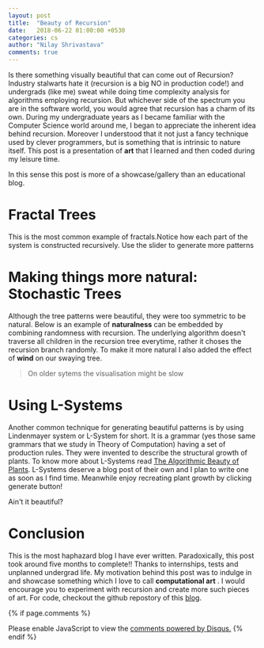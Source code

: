 ```yaml
---
layout: post
title:  "Beauty of Recursion"
date:   2018-06-22 01:00:00 +0530
categories: cs
author: "Nilay Shrivastava"
comments: true
---
```

Is there something visually beautiful that can come out of Recursion? Industry stalwarts hate it (recursion is a big NO in production code!) and undergrads (like me) sweat while doing time complexity analysis for algorithms employing recursion. But whichever side of the spectrum you are in the software world, you would agree that recursion has a charm of its own. During my undergraduate years as I became familiar with the Computer Science world around me, I began to appreciate the inherent idea behind recursion. Moreover I understood that it not just a fancy technique used by clever programmers, but is something that is intrinsic to nature itself. This post is a presentation of __art__ that I learned and then coded during my leisure time. 

In this sense this post is more of a showcase/gallery than an educational blog.


<script src="../../../../js/p5.min.js"></script>
<script src="../../../../js/p5.dom.min.js"></script>
# Fractal Trees
This is the most common example of fractals.Notice how each part of the system is constructed recursively. Use the slider to generate more patterns

<center><div id="tree" style="position: relative;"></div></center>

# Making things more natural: Stochastic Trees
Although the tree patterns were beautiful, they were too symmetric to be natural. Below is an example of __naturalness__ can be embedded by combining randomness with recursion. The underlying algorithm doesn't traverse all children in the recursion tree everytime, rather it choses the recursion branch randomly.
To make it more natural I also added the effect of __wind__ on our swaying tree.
<center><div id="swayingtree" style="position: relative;"></div></center>

> On older sytems the visualisation might be slow

# Using L-Systems

Another common technique for generating beautiful patterns is by using Lindenmayer system or L-System for short. It is a grammar (yes those same grammars that we study in Theory of Computation) having a set of production rules. They were invented to describe the structural growth of plants. To know more about L-Systems read [The Algorithmic Beauty of Plants](http://algorithmicbotany.org/papers/abop/abop.pdf). L-Systems deserve a blog post of their own and I plan to write one as soon as I find time. Meanwhile enjoy recreating plant growth by clicking generate button!
<center><div id="L1" style="position: relative;"></div></center>
Ain't it beautiful?

# Conclusion
This is the most haphazard blog I have ever written. Paradoxically, this post took around five months to complete!! Thanks to internships, tests and unplanned undergrad life. My motivation behind this post was to indulge in and showcase something which I love to call __computational art__ . I would encourage you to experiment with recursion and create more such pieces of art. For code, checkout the github repostory of this [blog](https://github.com/euler16/euler16.github.io/tree/master/_posts).


<script type="text/javascript">
let width = 400;
let height = 400; 

function tree(p) {
    const PI = p.PI;
    const TWO_PI = PI * 2;

    let angle = PI / 4;
    let slider;
    
    var canvas;

    p.setup = () => {
        canvas = p.createCanvas(width, height);
        canvas.parent("tree");

        slider = p.createSlider(0, TWO_PI, TWO_PI);
        // hack!!
        slider.position((p.width/2) + 350,p.height+550);

    };

    p.draw = () => {
        p.background(51);
        p.stroke(255);
        angle = slider.value();
        //console.log(angle);
        p.translate(200, p.height);
        p.branch(100);
    };

    p.branch = (len) => {

        p.line(0, 0, 0, -len);
        p.translate(0, -len);

        if (len > 4) {
            p.push();
            p.rotate(angle);
            p.branch(len * 0.67);
            p.pop();
            p.push();
            p.rotate(-angle);
            p.branch(len * 0.67);
            p.pop();
        }
    };

}

const simpleTree = new p5(tree);

function swaying(p) {
    const PI = p.PI;
    
    let yoff = 0.005;
    let seed = 6; //3

    var canvas;
    p.setup = ()=>{
        canvas = p.createCanvas(width, height);
        canvas.parent("swayingtree");
    };

    p.draw = ()=> {
        p.background(51);
        p.fill(255);

        p.stroke(255);
        p.translate(p.width / 2, p.height);
        yoff += 0.005;
        p.randomSeed(seed);
        // Start the recursive branching!
        p.branch(60, 0);
    };


    p.mousePressed = ()=> {
        yoff = p.random(1000);
    };


    p.branch = (h, xoff)=> {
        let sw = p.map(h, 2, 100, 1, 5);
        //let sc = map(h, 2, 100, 200, 255);
        p.strokeWeight(sw);
        p.line(0, 0, 0, -h);
        p.translate(0, -h);
        h *= 0.71;
        xoff += 0.1;

        if (h > 10) {
            let n = p.floor(p.random(0, 5));
            for (let i = 0; i < n; i++) {
                let theta = p.map(p.noise(xoff + i, yoff), 0, 1, -PI / 3, PI / 3);
                if (n % 2 == 0)
                    theta *= -1;
                p.push();
                p.rotate(theta);
                p.branch(h, xoff);
                p.pop();
            }
        }
    };
}
const swayingTree = new p5(swaying);

function ltree(p) {
    let angle;
    let axiom = "X";
    let sentence = axiom;
    let len = 150;

    let width = 400;
    let height = 400;
    let rules = [];
    let canvas;

    rules[0] = {
        a: 'F',
        b: 'FF'
    };

    rules[1] = {
        a: 'X',
        b: 'F-[[X]+X]+F[+FX]-X'
    };

    p.generate = () => {
        len *= 0.5;
        let nextSentence = "";

        for (let i = 0; i < sentence.length; i++) {
            let current = sentence.charAt(i);
            let found = false;
            for (let j = 0; j < rules.length; j++) {
                if (current == rules[j].a) {
                    found = true;
                    nextSentence += rules[j].b;
                    break;
                }
            }
            if (!found) {
                nextSentence += current;
            }
        }
        sentence = nextSentence;
        //createP(sentence);
        p.turtle();
    };

    p.turtle = () => {
        p.background(51);
        p.resetMatrix();
        p.translate(width / 2, height);
        p.stroke(255, 100);
        for (let i = 0; i < sentence.length; i++) {
            let current = sentence.charAt(i);

            if (current == "F") {
                p.line(0, 0, 0, len);
                p.translate(0, -len);
            } else if (current == "+") {
                p.rotate(-angle);
            } else if (current == "-") {
                p.rotate(angle)
            } else if (current == "[") {
                p.push();
            } else if (current == "]") {
                p.pop();
            }
        }
    }

    p.setup = () => {
        canvas = p.createCanvas(width, height);
        canvas.parent("L1");
        angle = p.radians(25);
        p.background(51);
        //createP(axiom);
        p.turtle();
        let button = p.createButton("generate");
        button.position(900,2200)
        button.mousePressed(p.generate);
    };
}

const lsystem = new p5(ltree);
</script>



{% if page.comments %}
<div id="disqus_thread"></div>
<script>

/**
*  RECOMMENDED CONFIGURATION VARIABLES: EDIT AND UNCOMMENT THE SECTION BELOW TO INSERT DYNAMIC VALUES FROM YOUR PLATFORM OR CMS.
*  LEARN WHY DEFINING THESE VARIABLES IS IMPORTANT: https://disqus.com/admin/universalcode/#configuration-variables*/
/*
var disqus_config = function () {
this.page.url = PAGE_URL;  // Replace PAGE_URL with your page's canonical URL variable
this.page.identifier = PAGE_IDENTIFIER; // Replace PAGE_IDENTIFIER with your page's unique identifier variable
};
*/
(function() { // DON'T EDIT BELOW THIS LINE
var d = document, s = d.createElement('script');
s.src = 'https://euler16.disqus.com/embed.js';
s.setAttribute('data-timestamp', +new Date());
(d.head || d.body).appendChild(s);
})();
</script>
<noscript>Please enable JavaScript to view the <a href="https://disqus.com/?ref_noscript">comments powered by Disqus.</a></noscript>
{% endif %}